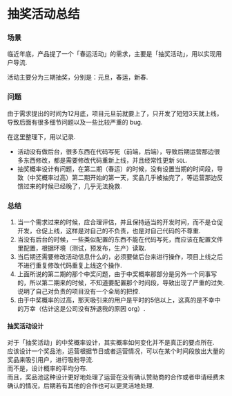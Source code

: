抽奖活动总结
============

### 场景
临近年底，产品提了一个「春运活动」的需求，主要是「抽奖活动」，用以实现用户导流.

活动主要分为三期抽奖，分别是：元旦，春运，新春.

### 问题
由于需求提出的时间为12月底，项目元旦前就要上了，只开发了短短3天就上线，导致后面有很多细节问题以及一些比较严重的 bug.

在这里整理下，用以记录.
- 活动没有做后台，很多东西在代码写死（前端，后端），导致后期运营那边很多东西修改，都是需要修改代码重新上线，并且经常性更新 `SQL`.
- 抽奖概率设计有问题，在第二期（春运）的时候，没有设置当期的时间段，导致（中奖概率过高）第二期开始的第一天，奖品几乎被抽完了，等运营那边反馈过来的时候已经晚了，几乎无法挽救.

### 总结
1. 当一个需求过来的时候，应合理评估，并且保持适当的开发时间，而不是仓促开发，仓促上线，这样是对自己的不负责，也是对自己代码的不尊重.
2. 当没有后台的时候，一些类似配置的东西不能在代码写死，而应该在配置文件里配置，根据环境（测试，预发布，生产）读取.
3. 当后期还需要修改活动信息什么的，必须要做后台来进行操作，项目上线之后不进行重复修改代码重复上线这个操作.
4. 上面所说的第二期的那个中奖问题，由于中奖概率那部分是另外一个同事写的，所以第二期来的时候，不知道要配置那个时间段，导致出现了严重的过失. 说明了自己对负责的项目没有一个全局的把控.
5. 由于中奖概率的过高，那天吸引来的用户是平时的5倍以上，这真的是不幸中的万幸（估计这是公司没有辞退我的原因 org）.

#### 抽奖活动设计
对于「抽奖活动」的中奖概率设计，其实概率如何变化并不是真正的要点所在.  
应该设计一个奖品池，运营根据节日或者运营情况，可以在某个时间段放出大量的奖品来吸引用户，进行吸粉导流.  
而不是，设计概率的平均分布.  
而且，奖品池这种设计更好地处理了运营在没有确认赞助商的合作或者申请经费未确认的情况，后期若有其他的合作也可以更灵活地处理.
